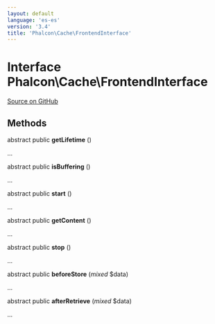 ```yaml
---
layout: default
language: 'es-es'
version: '3.4'
title: 'Phalcon\Cache\FrontendInterface'
---
```

# Interface **Phalcon\Cache\FrontendInterface**

<a href="https://github.com/phalcon/cphalcon/tree/v3.4.0/phalcon/cache/frontendinterface.zep" class="btn btn-default btn-sm">Source on GitHub</a>

## Methods
abstract public  **getLifetime** ()

...


abstract public  **isBuffering** ()

...


abstract public  **start** ()

...


abstract public  **getContent** ()

...


abstract public  **stop** ()

...


abstract public  **beforeStore** (*mixed* $data)

...


abstract public  **afterRetrieve** (*mixed* $data)

...


